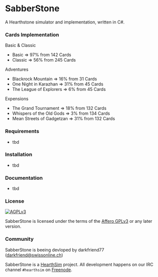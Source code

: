 # SabberStone

A Hearthstone simulator and implementation, written in C#.

### Cards Implementation

Basic & Classic
* Basic => 97% from 142 Cards
* Classic => 56% from 245 Cards

Adventures
* Blackrock Mountain => 16% from 31 Cards
* One Night in Karazhan => 31% from 45 Cards
* The League of Explorers => 6% from 45 Cards

Expensions
* The Grand Tournament => 18% from 132 Cards
* Whispers of the Old Gods => 3% from 134 Cards
* Mean Streets of Gadgetzan => 31% from 132 Cards

### Requirements

* tbd

### Installation

* tbd

### Documentation

* tbd

### License

[![AGPLv3](https://www.gnu.org/graphics/agplv3-88x31.png)](http://choosealicense.com/licenses/agpl-3.0/)

SabberStone is licensed under the terms of the
[Affero GPLv3](https://www.gnu.org/licenses/agpl-3.0.en.html) or any later version.

### Community

SabberStone is beeing devloped by darkfriend77 (darkfriend@swissonline.ch)

SabberStone is a [HearthSim](http://hearthsim.info) project. All development
happens on our IRC channel `#hearthsim` on [Freenode](https://freenode.net).
